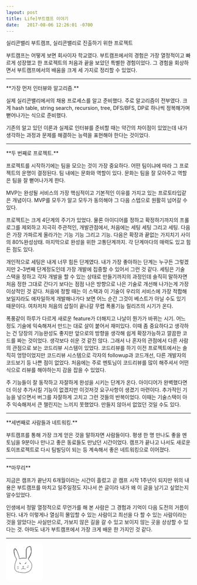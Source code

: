 ```yaml
---
layout: post
title: Life]부트캠프 이야기
date:   2017-08-06 12:26:01 -0700
---
```


실리콘밸리 부트캠프, 실리콘밸리로 진출하기 위한 프로젝트

부트캠프는 어떻게 보면 회사이자 학교였다. 부트캠프에서의 경험은 가장 열정적이고 빠르게 성장했고 한 프로젝트의 처음과 끝을 보았던 특별한 경험이었다. 그 경험을 회상하면서 부트캠프에서의 배움을 크게 세 가지로 정리할 수 있었다.

<hr style="color:white">
**가장 먼저 인터뷰와 알고리즘.**

실제 실리콘밸리에서의 채용 프로세스를 알고 준비했다. 주로 알고리즘이 전부였다. 크게 hash table, string search, recursion, tree, DFS/BFS, DP로 하나씩 정복해가며 뻗어나가는 식으로 준비했다.

기존의 알고 있던 이론과 실제로 인터뷰를 준비할 때는 약간의 차이점이 있었는데 내가 생각하는 과정과 문제를 해결하는 능력을 표현해야 한다는 것이었다.

<hr style="color:white">
**두 번째로 프로젝트.**

프로젝트를 시작하기에는 팀을 모으는 것이 가장 중요하다. 어떤 팀이냐에 따라 그 프로젝트의 운명이 결정된다. 팀 내에는 문화와 역할이 있다. 문화는 팀을 잘 모아주고 역할은 팀을 잘 뻗어나가게 한다.

MVP는 완성될 서비스의 가장 핵심적이고 기본적인 이유를 가지고 있는 프로토타입같은 개념이다. MVP를 모두가 알고 모두가 동의해야 그 다음 스텝으로 원활히 넘어갈 수 있다.

프로젝트는 크게 4단계의 주기가 있었다. 물론 아이디어를 정하고 확정하기까지의 프롤로그를 제외하고 지극히 주관적인, 개발관점에서, 처음에는 세팅 세팅 그리고 세팅. 다음은 가장 가파르게 올라가는 기능 기능 그리고 기능. 다음은 확장과 끝없는 가지치기 사이의 80%완성상태. 마지막으로 완성을 위한 고통단계까지. 각 단계마다의 매력도 있고 힘든 점도 있다. 

개인적으로 세팅은 내게 너무 힘든 단계였다. 내가 가장 좋아하는 단계는 누구든 그렇겠지만 2–3번째 단계정도인데 가장 개발에 집중할 수 있어서 그런 것 같다. 세팅은 기술 스택을 정하고 각자 개발을 할 수 있는 상태로 만들기까지의 과정인데 솔직히 말하자면 처음 정한 그대로 간다기 보다는 점점 나은 방향으로 나은 기술로 개선해 나가는게 가장 이상적인 것 같다. 처음에 정할 때는 이 스택과 이 기술이 우리의 서비스에 가장 적합해 보일지라도 애자일하게 개발해나가다 보면 어느 순간 그것이 베스트가 아닐 수도 있기 때문이다. 여차저차 처음의 삽질이 끝나갈 무렵 폭풍기능 릴리즈의 시기가 온다.

폭풍같이 하루가 다르게 새로운 feature가 더해지고 나날이 뭔가가 바뀌는 시기. 어느 정도 기술에 익숙해져서 만드는 대로 살이 붙어서 재미있다. 이때 좀 중요하다고 생각하는 건 당장의 기능완성도 좋지만 앞으로의 방향을 생각해 쉽게 확장가능하고 깔끔한 코드를 짜는 것이었다. 생각보다 쉬운 것 같진 않다. 그래서 나 혼자의 관점에서 다른 사람의 관점으로 보는 코드리뷰 시스템이 있었다. 코드리뷰를 하기 이전 프로젝트에서는 솔직히 엉망이었지만 코드리뷰 시스템으로 각자의 followup과 코드개선, 다른 개발자의 코드보기 등 나쁜 점이 없었다. 처음에는 주로 멘토님이 코드리뷰를 많이 해주셔서 어떤식으로 리뷰를 해야하는지 감을 잡을 수 있었다.

주 기능들이 잘 동작하고 자잘하게 완성을 시키는 단계가 온다. 아이디어가 완벽했다면 더 이상 추가시킬 기능이 없겠지만 이것저것 요구사항이 생겼기 마련이다. 추가적인 기능을 넣으면서 버그를 자잘하게 고치고 그런 것들의 반복이었다. 이때는 기술스택이 아주 익숙해져서 큰 챌린지는 느끼지 못했었다. 만들지 않아서 없었던 것일 수도 있다.

<hr style="color:white">
**세번째로 사람들과 네트워킹.**

부트캠프를 통해 가장 크게 얻은 것을 말하자면 사람들이다. 평생 한 명 만나도 좋을 멘토님을 9분이나 만나고 좋은 동료들도 만났던 시간이었다. 캠프가 끝나고 나서도 새로운 토이프로젝트로 다시 팀빌딩이 되는 등 계속해서 좋은 네트워킹으로 이어졌다.

<hr style="color:white">
**마무리**

지금은 캠프가 끝난지 6개월이라는 시간이 흘렀고 곧 캠프 시작 1주년이 되지만 위의 내용은 부트캠프를 마치고 일주일정도 지나서 쓴 글이라 내가 왜 이 글을 남기고 싶었는지 알수있었다. 

인생에서 정말 열정적으로 무언가를 해 본 사람은 그 경험과 기억이 다음 도전의 거름이 된다. 내가 이렇게나 열심히 몰입할 수 있는 사람이고 최선을 다 할 수 있는 사람이라는 것을 알았다는 사실만으로, 가보지 않은 길을 갈 수 있고 보이지 않는 곳을 상상할 수 있다는 것. 아마도 내가 부트캠프에서 가장 크게 배운 한 가지인 것 같다.


<hr>
<img src="/rabbit.jpg" width="100"/>
